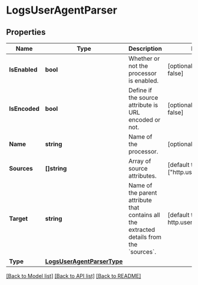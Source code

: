 # LogsUserAgentParser

## Properties

Name | Type | Description | Notes
------------ | ------------- | ------------- | -------------
**IsEnabled** | **bool** | Whether or not the processor is enabled. | [optional] [default to false]
**IsEncoded** | **bool** | Define if the source attribute is URL encoded or not. | [optional] [default to false]
**Name** | **string** | Name of the processor. | [optional] 
**Sources** | **[]string** | Array of source attributes. | [default to ["http.useragent"]]
**Target** | **string** | Name of the parent attribute that contains all the extracted details from the &#x60;sources&#x60;. | [default to http.useragent_details]
**Type** | [**LogsUserAgentParserType**](LogsUserAgentParserType.md) |  | 

[[Back to Model list]](../README.md#documentation-for-models) [[Back to API list]](../README.md#documentation-for-api-endpoints) [[Back to README]](../README.md)


